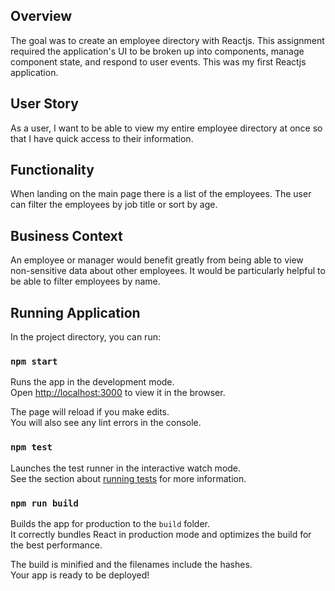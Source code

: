 ## Overview

The goal was to create an employee directory with Reactjs. This assignment required the application's UI to be broken up into components, manage component state, and respond to user events. This was my first Reactjs application.

## User Story

As a user, I want to be able to view my entire employee directory at once so that I have quick access to their information.

## Functionality

When landing on the main page there is a list of the employees. The user can filter the employees by job title or sort by age.

## Business Context

An employee or manager would benefit greatly from being able to view non-sensitive data about other employees. It would be particularly helpful to be able to filter employees by name.

## Running Application

In the project directory, you can run:

### `npm start`

Runs the app in the development mode.<br />
Open [http://localhost:3000](http://localhost:3000) to view it in the browser.

The page will reload if you make edits.<br />
You will also see any lint errors in the console.

### `npm test`

Launches the test runner in the interactive watch mode.<br />
See the section about [running tests](https://facebook.github.io/create-react-app/docs/running-tests) for more information.

### `npm run build`

Builds the app for production to the `build` folder.<br />
It correctly bundles React in production mode and optimizes the build for the best performance.

The build is minified and the filenames include the hashes.<br />
Your app is ready to be deployed!